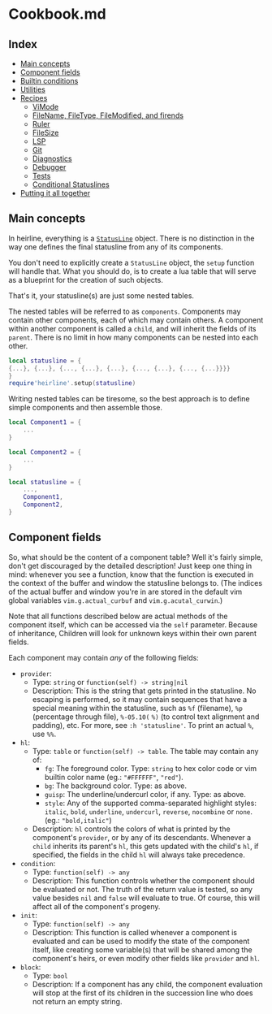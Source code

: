# Cookbook.md

## Index
* [Main concepts](#main-concepts)
* [Component fields](#component-fields)
* [Builtin conditions](#builtin-conditions)
* [Utilities](#utilities)
* [Recipes](#recipes)
    * [ViMode](#vimode)
    * [FileName, FileType, FileModified, and firends](#filename)
    * [Ruler](#ruler)
    * [FileSize](#filesize)
    * [LSP](#lsp)
    * [Git](#git)
    * [Diagnostics](#diagnostics)
    * [Debugger](#debugger)
    * [Tests](#tests)
    * [Conditional Statuslines](#conditional-statuslines)
* [Putting it all together](#putting-it-all-together)

## Main concepts

In heirline, everything is a [`StatusLine`](lua/heirline/statusline.lua#L31)
object. There is no distinction in the way one defines the final statusline
from any of its components.

You don't need to explicitly create a `StatusLine` object, the `setup` function
will handle that. What you should do, is to create a lua table that will serve as
a blueprint for the creation of such objects.

That's it, your statusline(s) are just some nested tables.

The nested tables will be referred to as `components`. Components may contain
other components, each of which may contain others. A component within another
component is called a `child`, and will inherit the fields of its `parent`.
There is no limit in how many components can be nested into each other.

```lua
local statusline = {
{...}, {...}, {..., {...}, {...}, {..., {...}, {..., {...}}}}
}
require'heirline'.setup(statusline)
```

Writing nested tables can be tiresome, so the best approach is to define simple
components and then assemble those.

```lua
local Component1 = {
    ...
}

local Component2 = {
    ...
}

local statusline = {
    ..., 
    Component1,
    Component2,
}
```

## Component fields

So, what should be the content of a component table? Well it's fairly simple,
don't get discouraged by the detailed description! Just keep one thing in mind:
whenever you see a function, know that the function is executed in the context
of the buffer and window the statusline belongs to. (The indices of the actual
buffer and window you're in are stored in the default vim global variables
`vim.g.actual_curbuf` and `vim.g.acutal_curwin`.)

Note that all functions described below are actual methods of the component
itself, which can be accessed via the `self` parameter. Because of inheritance,
Children will look for unknown keys within their own parent fields.

Each component may contain _any_ of the following fields: 
* `provider`:
    * Type: `string` or `function(self) -> string|nil`
    * Description: This is the string that gets printed in the statusline. No
      escaping is performed, so it may contain sequences that have a special
      meaning within the statusline, such as `%f` (filename), `%p` (percentage
      through file), `%-05.10(` `%)` (to control text alignment and padding),
      etc. For more, see `:h 'statusline'`. To print an actual `%`, use `%%`.
* `hl`:
    * Type: `table` or `function(self) -> table`. The table may contain any of:
        * `fg`: The foreground color. Type: `string` to hex color code or vim
          builtin color name (eg.: `"#FFFFFF"`, `"red"`).
        * `bg`: The background color. Type: as above.
        * `guisp`: The underline/undercurl color, if any. Type: as above.
        * `style`: Any of the supported comma-separated highlight styles:
          `italic`, `bold`, `underline`, `undercurl`, `reverse`, `nocombine` or
          `none`. (eg.: `"bold,italic"`)
    * Description: `hl` controls the colors of what is printed by the
      component's `provider`, or by any of its descendants. Whenever a `child`
      inherits its parent's `hl`, this gets updated with the child's `hl`, if
      specified, the fields in the child `hl` will always take precedence.
* `condition`:
    * Type: `function(self) -> any`
    * Description: This function controls whether the component should be
      evaluated or not. The truth of the return value is tested, so any value
      besides `nil` and `false` will evaluate to true. Of course, this will
      affect all of the component's progeny.
* `init`:
    * Type: `function(self) -> any`
    * Description: This function is called whenever a component is evaluated
      and can be used to modify the state of the component itself, like
      creating some variable(s) that will be shared among the component's
      heirs, or even modify other fields like `provider` and `hl`.
* `block`:
    * Type: `bool`
    * Description: If a component has any child, the component evaluation will
      stop at the first of its children in the succession line who does not return an
      empty string.
